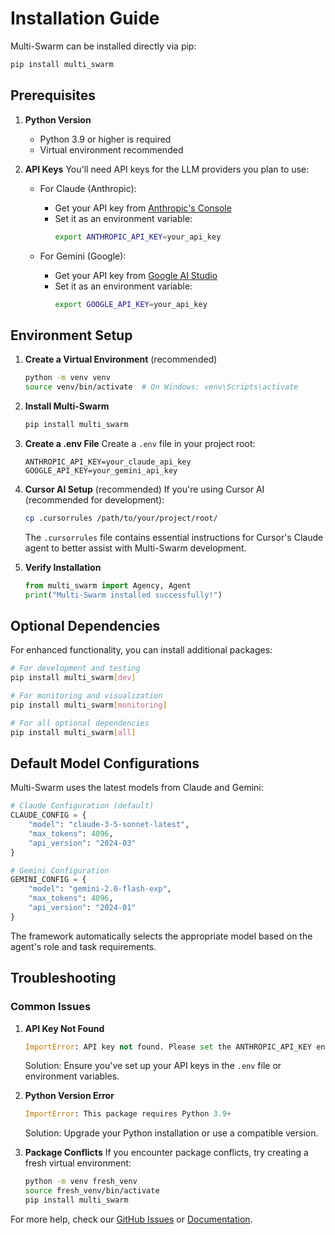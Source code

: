 # Installation Guide

Multi-Swarm can be installed directly via pip:

```bash
pip install multi_swarm
```

## Prerequisites

1. **Python Version**
   - Python 3.9 or higher is required
   - Virtual environment recommended

2. **API Keys**
   You'll need API keys for the LLM providers you plan to use:
   
   - For Claude (Anthropic):
     - Get your API key from [Anthropic's Console](https://console.anthropic.com/)
     - Set it as an environment variable:
       ```bash
       export ANTHROPIC_API_KEY=your_api_key
       ```

   - For Gemini (Google):
     - Get your API key from [Google AI Studio](https://makersuite.google.com/app/apikey)
     - Set it as an environment variable:
       ```bash
       export GOOGLE_API_KEY=your_api_key
       ```

## Environment Setup

1. **Create a Virtual Environment** (recommended)
   ```bash
   python -m venv venv
   source venv/bin/activate  # On Windows: venv\Scripts\activate
   ```

2. **Install Multi-Swarm**
   ```bash
   pip install multi_swarm
   ```

3. **Create a .env File**
   Create a `.env` file in your project root:
   ```env
   ANTHROPIC_API_KEY=your_claude_api_key
   GOOGLE_API_KEY=your_gemini_api_key
   ```

4. **Cursor AI Setup** (recommended)
   If you're using Cursor AI (recommended for development):
   ```bash
   cp .cursorrules /path/to/your/project/root/
   ```
   The `.cursorrules` file contains essential instructions for Cursor's Claude agent to better assist with Multi-Swarm development.

5. **Verify Installation**
   ```python
   from multi_swarm import Agency, Agent
   print("Multi-Swarm installed successfully!")
   ```

## Optional Dependencies

For enhanced functionality, you can install additional packages:

```bash
# For development and testing
pip install multi_swarm[dev]

# For monitoring and visualization
pip install multi_swarm[monitoring]

# For all optional dependencies
pip install multi_swarm[all]
```

## Default Model Configurations

Multi-Swarm uses the latest models from Claude and Gemini:

```python
# Claude Configuration (default)
CLAUDE_CONFIG = {
    "model": "claude-3-5-sonnet-latest",
    "max_tokens": 4096,
    "api_version": "2024-03"
}

# Gemini Configuration
GEMINI_CONFIG = {
    "model": "gemini-2.0-flash-exp",
    "max_tokens": 4096,
    "api_version": "2024-01"
}
```

The framework automatically selects the appropriate model based on the agent's role and task requirements.

## Troubleshooting

### Common Issues

1. **API Key Not Found**
   ```python
   ImportError: API key not found. Please set the ANTHROPIC_API_KEY environment variable.
   ```
   Solution: Ensure you've set up your API keys in the `.env` file or environment variables.

2. **Python Version Error**
   ```python
   ImportError: This package requires Python 3.9+
   ```
   Solution: Upgrade your Python installation or use a compatible version.

3. **Package Conflicts**
   If you encounter package conflicts, try creating a fresh virtual environment:
   ```bash
   python -m venv fresh_venv
   source fresh_venv/bin/activate
   pip install multi_swarm
   ```

For more help, check our [GitHub Issues](https://github.com/bartvanspitaels99/multi-swarm/issues) or [Documentation](https://multi-swarm.readthedocs.io/). 